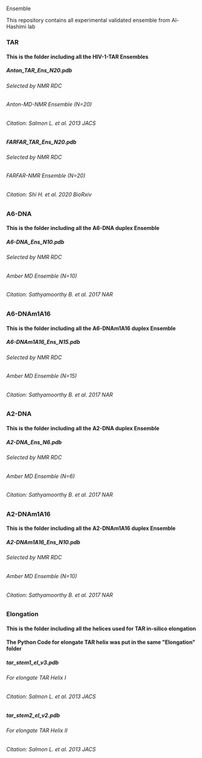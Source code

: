 #
Ensemble

This repository contains all experimental validated ensemble from Al-Hashimi lab


### TAR
#### This is the folder including all the HIV-1-TAR Ensembles

##### Anton_TAR_Ens_N20.pdb
###### Selected by NMR RDC
###### Anton-MD-NMR Ensemble (N=20)
###### Citation: Salmon L. et al. 2013 JACS

##### FARFAR_TAR_Ens_N20.pdb
###### Selected by NMR RDC
###### FARFAR-NMR Ensemble (N=20)
###### Citation: Shi H. et al. 2020 BioRxiv

### A6-DNA
#### This is the folder including all the A6-DNA duplex Ensemble

##### A6-DNA_Ens_N10.pdb
###### Selected by NMR RDC
###### Amber MD Ensemble (N=10)
###### Citation: Sathyamoorthy B. et al. 2017 NAR

### A6-DNAm1A16
#### This is the folder including all the A6-DNAm1A16 duplex Ensemble

##### A6-DNAm1A16_Ens_N15.pdb
###### Selected by NMR RDC
###### Amber MD Ensemble (N=15)
###### Citation: Sathyamoorthy B. et al. 2017 NAR

### A2-DNA
#### This is the folder including all the A2-DNA duplex Ensemble

##### A2-DNA_Ens_N6.pdb
###### Selected by NMR RDC
###### Amber MD Ensemble (N=6)
###### Citation: Sathyamoorthy B. et al. 2017 NAR

### A2-DNAm1A16
#### This is the folder including all the A2-DNAm1A16 duplex Ensemble

##### A2-DNAm1A16_Ens_N10.pdb
###### Selected by NMR RDC
###### Amber MD Ensemble (N=10)
###### Citation: Sathyamoorthy B. et al. 2017 NAR

### Elongation
#### This is the folder including all the helices used for TAR in-silico elongation
#### The Python Code for elongate TAR helix was put in the same "Elongation" folder

##### tar_stem1_el_v3.pdb
###### For elongate TAR Helix I
###### Citation: Salmon L. et al. 2013 JACS

##### tar_stem2_el_v2.pdb 
###### For elongate TAR Helix II
###### Citation: Salmon L. et al. 2013 JACS

